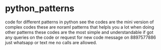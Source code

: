 # python_patterns
code for different patterns in python
see the codes are the mini version of complex codes 
these are noraml patterns that helpls you a lot when doing other patterns 
these codes are the most simple and understandable 
if got any queries on the code or request for new code 
message on 8897577886 just whatsapp or text me no calls are allowed.

